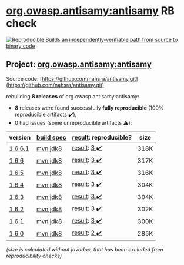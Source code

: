 [org.owasp.antisamy:antisamy](https://search.maven.org/artifact/org.owasp.antisamy/antisamy/) RB check
=======

[![Reproducible Builds](https://reproducible-builds.org/images/logos/rb.svg) an independently-verifiable path from source to binary code](https://reproducible-builds.org/)

## Project: [org.owasp.antisamy:antisamy](https://search.maven.org/artifact/org.owasp.antisamy/antisamy/)

Source code: [https://github.com/nahsra/antisamy.git](https://github.com/nahsra/antisamy.git)

rebuilding **8 releases** of org.owasp.antisamy:antisamy:
- **8** releases were found successfully **fully reproducible** (100% reproducible artifacts :heavy_check_mark:),
- 0 had issues (some unreproducible artifacts :warning:):

| version | [build spec](/BUILDSPEC.md) | [result](https://reproducible-builds.org/docs/jvm/): reproducible? | size |
| -- | --------- | ------ | -- |
| [1.6.6.1](https://search.maven.org/artifact/org.owasp.antisamy/antisamy/1.6.6.1/pom) | [mvn jdk8](antisamy-1.6.6.1.buildspec) | [result](antisamy-1.6.6.1.buildinfo): [3 :heavy_check_mark: ](antisamy-1.6.6.1.buildcompare) | 318K |
| [1.6.6](https://search.maven.org/artifact/org.owasp.antisamy/antisamy/1.6.6/pom) | [mvn jdk8](antisamy-1.6.6.buildspec) | [result](antisamy-1.6.6.buildinfo): [3 :heavy_check_mark: ](antisamy-1.6.6.buildcompare) | 317K |
| [1.6.5](https://search.maven.org/artifact/org.owasp.antisamy/antisamy/1.6.5/pom) | [mvn jdk8](antisamy-1.6.5.buildspec) | [result](antisamy-1.6.5.buildinfo): [3 :heavy_check_mark: ](antisamy-1.6.5.buildcompare) | 316K |
| [1.6.4](https://search.maven.org/artifact/org.owasp.antisamy/antisamy/1.6.4/pom) | [mvn jdk8](antisamy-1.6.4.buildspec) | [result](antisamy-1.6.4.buildinfo): [3 :heavy_check_mark: ](antisamy-1.6.4.buildcompare) | 304K |
| [1.6.3](https://search.maven.org/artifact/org.owasp.antisamy/antisamy/1.6.3/pom) | [mvn jdk8](antisamy-1.6.3.buildspec) | [result](antisamy-1.6.3.buildinfo): [3 :heavy_check_mark: ](antisamy-1.6.3.buildcompare) | 304K |
| [1.6.2](https://search.maven.org/artifact/org.owasp.antisamy/antisamy/1.6.2/pom) | [mvn jdk8](antisamy-1.6.2.buildspec) | [result](antisamy-1.6.2.buildinfo): [3 :heavy_check_mark: ](antisamy-1.6.2.buildcompare) | 302K |
| [1.6.1](https://search.maven.org/artifact/org.owasp.antisamy/antisamy/1.6.1/pom) | [mvn jdk8](antisamy-1.6.1.buildspec) | [result](antisamy-1.6.1.buildinfo): [3 :heavy_check_mark: ](antisamy-1.6.1.buildcompare) | 300K |
| [1.6.0](https://search.maven.org/artifact/org.owasp.antisamy/antisamy/1.6.0/pom) | [mvn jdk8](antisamy-1.6.0.buildspec) | [result](antisamy-1.6.0.buildinfo): [2 :heavy_check_mark: ](antisamy-1.6.0.buildcompare) | 285K |

<i>(size is calculated without javadoc, that has been excluded from reproducibility checks)</i>
